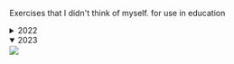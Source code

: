 Exercises that I didn't think of myself. for use in education

<details>
  <summary>2022</summary>
  <img align="center" src="2022/wallpaper.png">
</details>

<details open>
  <summary>2023</summary>
  <img align="center" src="https://cdn.discordapp.com/attachments/639137693975969805/1183296713922973716/image.png?ex=6587d1f1&is=65755cf1&hm=dc96b649bbd2719f7b1ca052cec17cb7a8e23f93e1f22a7285f1b59bc08af037&">
</details>